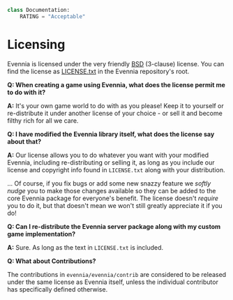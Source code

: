 ```python
class Documentation:
    RATING = "Acceptable"
```

# Licensing

Evennia is licensed under the very friendly [BSD](http://en.wikipedia.org/wiki/BSD_license)
(3-clause) license.  You can find the license as
[LICENSE.txt](https://github.com/evennia/evennia/blob/master/LICENSE.txt) in the Evennia
repository's root.

**Q: When creating a game using Evennia, what does the license permit me to do with it?**

**A:** It's your own game world to do with as you please! Keep it to yourself or re-distribute it
under another license of your choice - or sell it and become filthy rich for all we care.

**Q: I have modified the Evennia library itself, what does the license say about that?**

**A:** Our license allows you to do whatever you want with your modified Evennia, including
re-distributing or selling it, as long as you include our license and copyright info found in
`LICENSE.txt` along with your distribution.

... Of course, if you fix bugs or add some new snazzy feature we *softly nudge* you to make those
changes available so they can be added to the core Evennia package for everyone's benefit. The
license doesn't *require* you to do it, but that doesn't mean we won't still greatly appreciate it
if you do!

**Q: Can I re-distribute the Evennia server package along with my custom game implementation?**

**A:** Sure. As long as the text in `LICENSE.txt` is included.

**Q: What about Contributions?**

The contributions in `evennia/evennia/contrib` are considered to be released under the same license
as Evennia itself, unless the individual contributor has specifically defined otherwise.

